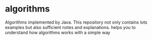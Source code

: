 # algorithms
Algorithms implemented by Java.  This repository not only contains lots examples but also sufficient notes and explanations. helps you to understand how algorithms works with a simple way
